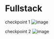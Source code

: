 # Fullstack

checkpoint 1
![image](https://github.com/user-attachments/assets/17b72971-7bfe-4f99-996f-c30e780ac8b0)


checkpoint 2
![image](https://github.com/user-attachments/assets/fde3939d-102d-463f-8a57-6b97756c6b81)

